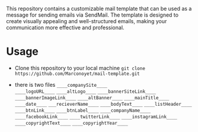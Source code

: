 This repository contains a customizable mail template that can be used as a message for sending emails via SendMail. The template is designed to create visually appealing and well-structured emails, making your communication more effective and professional.

# Usage

- Clone this repository to your local machine
  `git clone https://github.com/Marconoyet/mail-template.git`

- there is two files
  `____companySite____` <br>
  `____logoURL____`
  `____altLogo____`
  `____bannerSiteLink____`
  `____bannerImageLink____`
  `____altBanner____`
  `____mainTitle____`
  `____date____`
  `___recieverName____`
  `____bodyText____`
  `____listHeader____`
  `____btnLink____`
  `____btnLabel____`
  `____companyName____`
  `____facebookLink____`
  `____twitterLink____`
  `____instagramLink____`
  `____copyrightText____`
  `____copyrightYear____`
